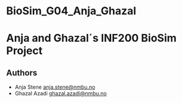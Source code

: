 # BioSim_G04_Anja_Ghazal
# Anja and Ghazal´s INF200 BioSim Project

## Authors

- Anja Stene <anja.stene@nmbu.no>
- Ghazal Azadi <ghazal.azadi@nmbu.no>
